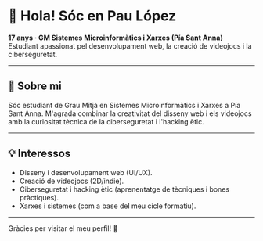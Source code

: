 # 👋 Hola! Sóc en Pau López

**17 anys · GM Sistemes Microinformàtics i Xarxes (Pía Sant Anna)**  
Estudiant apassionat pel desenvolupament web, la creació de videojocs i la ciberseguretat.

---

## 🧭 Sobre mi
Sóc estudiant de Grau Mitjà en Sistemes Microinformàtics i Xarxes a Pía Sant Anna. M'agrada combinar la creativitat del disseny web i els videojocs amb la curiositat tècnica de la ciberseguretat i l'hacking ètic.

---

## 💡 Interessos
- Disseny i desenvolupament web (UI/UX).
- Creació de videojocs (2D/indie).
- Ciberseguretat i hacking ètic (aprenentatge de tècniques i bones pràctiques).
- Xarxes i sistemes (com a base del meu cicle formatiu).


---

Gràcies per visitar el meu perfil! 👋
